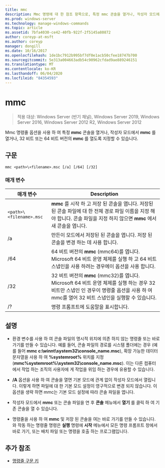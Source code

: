```yaml
---
title: mmc
description: Mmc 명령에 대 한 참조 항목으로, 특정 mmc 콘솔을 열거나, 작성자 모드에서 mmc를 열거나, 32 비트 또는 64 비트 버전의 mmc를 열도록 지정할 수 있습니다.
ms.prod: windows-server
ms.technology: manage-windows-commands
ms.topic: article
ms.assetid: 7bfa4030-ce42-40fb-922f-2f5145a80872
author: coreyp-at-msft
ms.author: coreyp
manager: dongill
ms.date: 10/16/2017
ms.openlocfilehash: 1de1bc7912b995bf7df0e1acb50cfee18747b700
ms.sourcegitcommit: 5e313a004663adb54c90962cfdad9ae889246151
ms.translationtype: MT
ms.contentlocale: ko-KR
ms.lasthandoff: 06/04/2020
ms.locfileid: "84354593"
---
```

# <a name="mmc"></a>mmc

> 적용 대상: Windows Server (반기 채널), Windows Server 2019, Windows Server 2016, Windows Server 2012 R2, Windows Server 2012

Mmc 명령줄 옵션을 사용 하 여 특정 **mmc** 콘솔을 열거나, 작성자 모드에서 **mmc** 를 열거나, 32 비트 또는 64 비트 버전의 **mmc** 를 열도록 지정할 수 있습니다.

## <a name="syntax"></a>구문

```
mmc <path>\<filename>.msc [/a] [/64] [/32]
```

### <a name="parameters"></a>매개 변수

| 매개 변수 | Description |
| --------- | ----------- |
| `<path>\<filename>.msc` | **mmc** 를 시작 하 고 저장 된 콘솔을 엽니다. 저장된 된 콘솔 파일에 대 한 전체 경로 파일 이름을 지정 해야 합니다. 콘솔 파일을 지정 하지 않으면 **mmc** 에서 새 콘솔을 엽니다. |
| /a | 만든이 모드에서 저장된 된 콘솔을 엽니다.  저장 된 콘솔을 변경 하는 데 사용 합니다. |
| /64 | 64 비트 버전의 **mmc** (mmc64)를 엽니다. Microsoft 64 비트 운영 체제를 실행 하 고 64 비트 스냅인을 사용 하려는 경우에이 옵션을 사용 합니다. |
| /32 | 32 비트 버전의 **mmc** (mmc32)를 엽니다. Microsoft 64 비트 운영 체제를 실행 하는 경우 32 비트만 스냅인 인 경우이 명령줄 옵션을 사용 하 여 mmc를 열어 32 비트 스냅인을 실행할 수 있습니다. |
| /? | 명령 프롬프트에 도움말을 표시합니다. |

## <a name="remarks"></a>설명

- 환경 변수를 사용 하 여 콘솔 파일의 명시적 위치에 의존 하지 않는 명령줄 또는 바로 가기를 만들 수 있습니다. 예를 들어, 콘솔 파일의 경로를 시스템 폴더에는 경우 (예를 들어 **mmc c:\winnt\system32\console_name.msc**), 확장 가능한 데이터 문자열을 사용 하 여 **%systemroot%** 위치를 지정 (**mmc%systemroot%\system32\console_name.msc**). 이는 다른 컴퓨터에서 작업 하는 조직의 사용자에 게 작업을 위임 하는 경우에 유용할 수 있습니다.

- **/A** 옵션을 사용 하 여 콘솔을 열면 기본 모드에 관계 없이 작성자 모드에서 열립니다. 이렇게 하면 파일에 대 한 기본 모드 설정이 영구적으로 변경 되지 않습니다. 이 옵션을 생략 하면 mmc는 기본 모드 설정에 따라 콘솔 파일을 엽니다.

- 작성자 모드에서 **mmc** 또는 콘솔 파일을 연 후 **콘솔** 메뉴에서 **열기** 를 클릭 하 여 기존 콘솔을 열 수 있습니다.

- 명령줄을 사용 하 여 **mmc** 및 저장 된 콘솔을 여는 바로 가기를 만들 수 있습니다. 와 작동 하는 명령줄 명령은 **실행** 명령에 **시작** 메뉴에서 모든 명령 프롬프트 창에서 바로 가기, 또는 배치 파일 또는 명령을 호출 하는 프로그램입니다.

## <a name="additional-references"></a>추가 참조

- [명령줄 구문 키](command-line-syntax-key.md)
